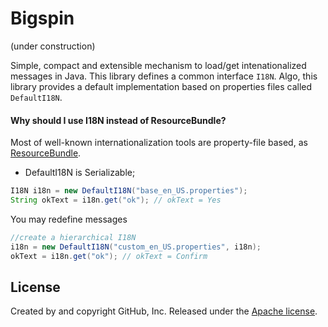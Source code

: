 # Bigspin 

(under construction)

Simple, compact and extensible mechanism to load/get intenationalized messages in Java. This library defines a common interface `I18N`. Algo, this library provides a default implementation based on properties files called `DefaultI18N`. 

#### Why should I use I18N instead of ResourceBundle?

Most of well-known internationalization tools are property-file based, as [ResourceBundle](https://docs.oracle.com/javase/8/docs/api/java/util/ResourceBundle.html).

- DefaultI18N is Serializable;

```Java
I18N i18n = new DefaultI18N("base_en_US.properties");
String okText = i18n.get("ok"); // okText = Yes 
```

You may redefine messages

```Java
//create a hierarchical I18N
i18n = new DefaultI18N("custom_en_US.properties", i18n);
okText = i18n.get("ok"); // okText = Confirm 
```

## License

Created by and copyright GitHub, Inc. Released under the [Apache license](LICENSE).
